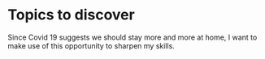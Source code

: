 # Topics to discover

Since Covid 19 suggests we should stay more and more at home, I want to make use of this opportunity to sharpen my skills.
